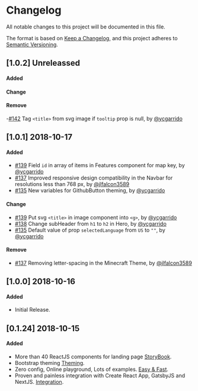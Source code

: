 # Changelog

All notable changes to this project will be documented in this file.

The format is based on [Keep a Changelog](https://keepachangelog.com/en/1.0.0/),
and this project adheres to [Semantic Versioning](https://semver.org/spec/v2.0.0.html).

## [1.0.2] Unreleassed

#### Added

#### Change

#### Remove

-[#142](https://github.com/front10/landing-page-book/pull/142) Tag `<title>` from svg image if `tooltip` prop is null, by [@ycgarrido](https://github.com/ycgarrido)

## [1.0.1] 2018-10-17

#### Added

- [#139](https://github.com/front10/landing-page-book/pull/139) Field `id` in array of items in Features component for map key, by [@ycgarrido](https://github.com/ycgarrido)
- [#137](https://github.com/front10/landing-page-book/pull/137) Improved responsive design compatibility in the Navbar for resolutions less than 768 px, by [@jlfalcon3589](https://github.com/jlfalcon3589)
- [#135](https://github.com/front10/landing-page-book/pull/135) New variables for GithubButton theming, by [@ycgarrido](https://github.com/ycgarrido)

#### Change

- [#139](https://github.com/front10/landing-page-book/pull/139) Put svg `<title>` in image component into `<g>`, by [@ycgarrido](https://github.com/ycgarrido)
- [#138](https://github.com/front10/landing-page-book/pull/138) Change subHeader from `h1` to `h2` in Hero, by [@ycgarrido](https://github.com/ycgarrido)
- [#135](https://github.com/front10/landing-page-book/pull/135) Default value of prop `selectedLanguage` from `US` to `""`, by [@ycgarrido](https://github.com/ycgarrido)

#### Remove

- [#137](https://github.com/front10/landing-page-book/pull/137) Removing letter-spacing in the Minecraft Theme, by [@jlfalcon3589](https://github.com/jlfalcon3589)

## [1.0.0] 2018-10-16

#### Added

- Initial Release.

## [0.1.24] 2018-10-15

#### Added

- More than 40 ReactJS components for landing page [StoryBook](https://front10.com/landing-page-book).
- Bootstrap theming [Theming](https://github.com/front10/landing-page-book/blob/master/theming.md).
- Zero config, Online playground, Lots of examples. [Easy & Fast](https://front10.com/get-landing-page-book).
- Proven and painless integration with Create React App, GatsbyJS and NextJS. [Integration](https://front10.com/get-landing-page-book).
